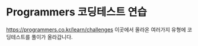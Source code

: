 # Programmers 코딩테스트 연습
https://programmers.co.kr/learn/challenges
이곳에서 올라온 여러가지 유형에 코딩테스트를 풀이가 올라갑니다.